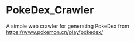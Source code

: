 # PokeDex_Crawler
A simple web crawler for generating PokeDex from https://www.pokemon.cn/play/pokedex/
